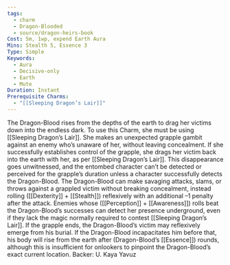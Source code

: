```yaml
---
tags:
  - charm
  - Dragon-Blooded
  - source/dragon-heirs-book
Cost: 5m, 1wp, expend Earth Aura
Mins: Stealth 5, Essence 3
Type: Simple
Keywords:
  - Aura
  - Decisive-only
  - Earth
  - Mute
Duration: Instant
Prerequisite Charms:
  - "[[Sleeping Dragon’s Lair]]"
---
```

The Dragon-Blood rises from the depths of the earth to drag her victims down into the endless dark. To use this Charm, she must be using [[Sleeping Dragon’s Lair]]. She makes an unexpected grapple gambit against an enemy who’s unaware of her, without leaving concealment. If she successfully establishes control of the grapple, she drags her victim back into the earth with her, as per [[Sleeping Dragon’s Lair]]. This disappearance goes unwitnessed, and the entombed character can’t be detected or perceived for the grapple’s duration unless a character successfully detects the Dragon-Blood.
The Dragon-Blood can make savaging attacks, slams, or throws against a grappled victim without breaking concealment, instead rolling ([[Dexterity]] + [[Stealth]]) reflexively with an additional –1 penalty after the attack.
Enemies whose ([[Perception]] + [[Awareness]]) rolls beat the Dragon-Blood’s successes can detect her presence underground, even if they lack the magic normally required to contest [[Sleeping Dragon’s Lair]].
If the grapple ends, the Dragon-Blood’s victim may reflexively emerge from his burial. If the Dragon-Blood incapacitates him before that, his body will rise from the earth after (Dragon-Blood’s [[Essence]]) rounds, although this is insufficient for onlookers to pinpoint the Dragon-Blood’s exact current location.
Backer: U. Kaya Yavuz